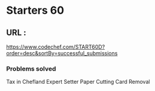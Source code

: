# Starters 60
## URL : 
https://www.codechef.com/START60D?order=desc&sortBy=successful_submissions

### Problems solved
Tax in Chefland
Expert Setter
Paper Cutting
Card Removal